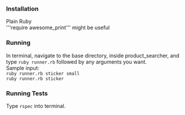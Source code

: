 
### Installation
Plain Ruby  
'''require awesome_print''' might be useful   

### Running
In terminal, navigate to the base directory, inside product_searcher, 
and type ```ruby runner.rb``` followed by any arguments you want.  
Sample input:  
```ruby runner.rb sticker small```  
```ruby runner.rb sticker ```  

### Running Tests
Type ``` rspec ```  into terminal.